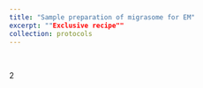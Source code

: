 ```yaml
---
title: "Sample preparation of migrasome for EM"
excerpt: ""Exclusive recipe""
collection: protocols
---
```


<br>

2